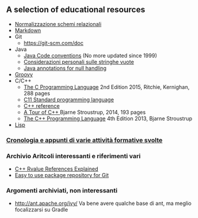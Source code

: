 ## A selection of educational resources
- [Normalizzazione schemi relazionali](normalizzazione_schemi_relazionali.md)
- [Markdown](https://github.com/adam-p/markdown-here/wiki/Markdown-Cheatsheet)
- Git
  - https://git-scm.com/doc
- Java
  - [Java Code conventions](javaCodeConventions\CodeConvTOC.doc.html) (No more updated since 1999)
  - [Considerazioni personali sulle stringhe vuote](isEmpty.md)
  - [Java annotations for null handling](java_null_annotations.md)
- [Groovy](groovy.md)
- C/C++
  - <a href="The C Programming Language - 2nd Edition 2015 - Ritchie Kernighan (text).pdf">The C Programming Language</a> 2nd Edition 2015, Ritchie, Kernighan, 288 pages
  - <a href="n1256 C11 Standard programming language.pdf">C11 Standard programming language</a>
  - [C++ reference](http://www.cplusplus.com/)
  - <a href="https://github.com/simoneparca/simoneparca/blob/master/A Tour of C++ - Bjarne Stroustrup (Addison-Wesley, 2014).pdf">A Tour of C++ </a> Bjarne Stroustrup, 2014, 193 pages
  - <a href="The C++ Programming Language by Bjarne Stroustrup, 4Ed.2013.pdf">The C++ Programming Language</a> 4th Edition 2013, Bjarne Stroustrup
- [Lisp](lisp.md)

### [Cronologia e appunti di varie attività formative svolte](education_notes_log.md)

### Archivio Aritcoli interessanti e riferimenti vari

- [C++ Rvalue References Explained](http://thbecker.net/articles/rvalue_references/section_01.html)
- [Easy to use package repository for Git](https://jitpack.io/)

### Argomenti archiviati, non interessanti

- http://ant.apache.org/ivy/ Va bene avere qualche base di ant, ma meglio focalizzarsi su Gradle